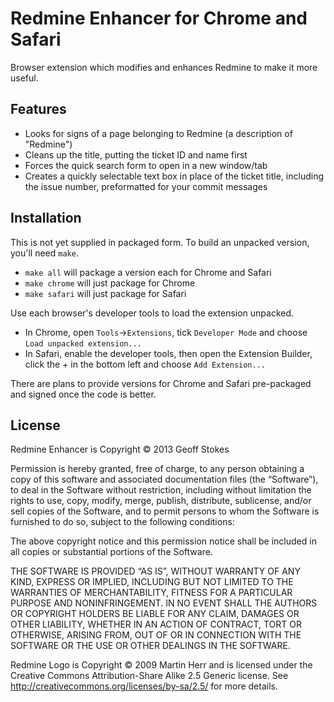 # Redmine Enhancer for Chrome and Safari

Browser extension which modifies and enhances Redmine to make it more useful.

## Features

* Looks for signs of a page belonging to Redmine (a <meta> description of "Redmine")
* Cleans up the title, putting the ticket ID and name first
* Forces the quick search form to open in a new window/tab
* Creates a quickly selectable text box in place of the ticket title, including the issue number, preformatted for your commit messages

## Installation

This is not yet supplied in packaged form. To build an unpacked version, you'll need `make`.

* `make all` will package a version each for Chrome and Safari
* `make chrome` will just package for Chrome
* `make safari` will just package for Safari

Use each browser's developer tools to load the extension unpacked.

* In Chrome, open `Tools`->`Extensions`, tick `Developer Mode` and choose `Load unpacked extension...`
* In Safari, enable the developer tools, then open the Extension Builder, click the + in the bottom left and choose `Add Extension...`

There are plans to provide versions for Chrome and Safari pre-packaged and signed once the code is better.

## License

Redmine Enhancer is Copyright © 2013 Geoff Stokes

Permission is hereby granted, free of charge, to any person obtaining a copy of this software and associated documentation files (the “Software”), to deal in the Software without restriction, including without limitation the rights to use, copy, modify, merge, publish, distribute, sublicense, and/or sell copies of the Software, and to permit persons to whom the Software is furnished to do so, subject to the following conditions:

The above copyright notice and this permission notice shall be included in all copies or substantial portions of the Software.

THE SOFTWARE IS PROVIDED “AS IS”, WITHOUT WARRANTY OF ANY KIND, EXPRESS OR IMPLIED, INCLUDING BUT NOT LIMITED TO THE WARRANTIES OF MERCHANTABILITY, FITNESS FOR A PARTICULAR PURPOSE AND NONINFRINGEMENT. IN NO EVENT SHALL THE AUTHORS OR COPYRIGHT HOLDERS BE LIABLE FOR ANY CLAIM, DAMAGES OR OTHER LIABILITY, WHETHER IN AN ACTION OF CONTRACT, TORT OR OTHERWISE, ARISING FROM, OUT OF OR IN CONNECTION WITH THE SOFTWARE OR THE USE OR OTHER DEALINGS IN THE SOFTWARE.

Redmine Logo is Copyright © 2009 Martin Herr and is licensed under the Creative Commons Attribution-Share Alike 2.5 Generic license. See http://creativecommons.org/licenses/by-sa/2.5/ for more details.
